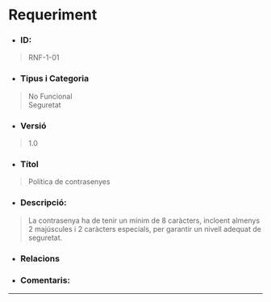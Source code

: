 # **Requeriment**

- ### **ID:**  
> RNF-1-01  

- ### **Tipus i Categoria**  
> No Funcional  
> Seguretat  

- ### **Versió**  
> 1.0  

- ### **Títol**  
> Política de contrasenyes  

- ### **Descripció:**  
> La contrasenya ha de tenir un mínim de 8 caràcters, incloent almenys 2 majúscules i 2 caràcters especials, per garantir un nivell adequat de seguretat.  

- ### **Relacions**  
>  

- ### **Comentaris:**  
---
